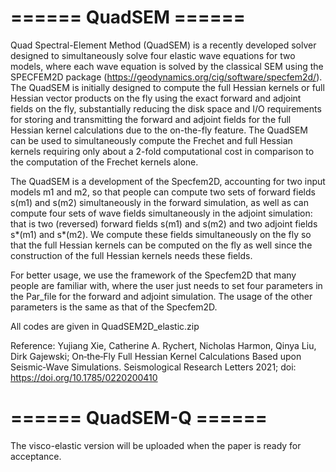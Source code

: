# ====== QuadSEM ======

Quad Spectral-Element Method (QuadSEM) is a recently developed solver designed to simultaneously solve four elastic wave equations for two models, where each wave equation is solved by the classical SEM using the SPECFEM2D package (https://geodynamics.org/cig/software/specfem2d/). The QuadSEM is initially designed to compute the full Hessian kernels or full Hessian vector products on the fly using the exact forward and adjoint fields on the fly, substantially reducing the disk space and I/O requirements for storing and transmitting the forward and adjoint fields for the full Hessian kernel calculations due to the on-the-fly feature. The QuadSEM can be used to simultaneously compute the Frechet and full Hessian kernels requiring only about a 2-fold computational cost in comparison to the computation of the Frechet kernels alone.

The QuadSEM is a development of the Specfem2D, accounting for two input models m1 and m2, so that people can compute two sets of forward fields s(m1) and s(m2) simultaneously in the forward simulation, as well as can compute four sets of wave fields simultaneously in the adjoint simulation: that is two (reversed) forward fields s(m1) and s(m2) and two adjoint fields s*(m1) and s*(m2). We compute these fields simultaneously on the fly so that the full Hessian kernels can be computed on the fly as well since the construction of the full Hessian kernels needs these fields. 

For better usage, we use the framework of the Specfem2D that many people are familiar with, where the user just needs to set four parameters in the Par_file for the forward and adjoint simulation. The usage of the other parameters is the same as that of the Specfem2D.  

All codes are given in QuadSEM2D_elastic.zip

Reference:
Yujiang Xie, Catherine A. Rychert, Nicholas Harmon, Qinya Liu, Dirk Gajewski; On‐the‐Fly Full Hessian Kernel Calculations Based upon Seismic‐Wave Simulations. Seismological Research Letters 2021; doi: https://doi.org/10.1785/0220200410

# ====== QuadSEM-Q ======
The visco-elastic version will be uploaded when the paper is ready for acceptance. 

